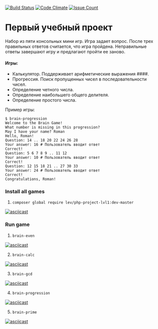 [![Build Status](https://travis-ci.org/lev0607/php-project-lvl1.svg?branch=master)](https://travis-ci.org/lev0607/php-project-lvl1)
[![Code Climate](https://codeclimate.com/github/lev0607/php-project-lvl1/badges/gpa.svg)](https://codeclimate.com/github/lev0607/php-project-lvl1)
[![Issue Count](https://codeclimate.com/github/lev0607/php-project-lvl1/badges/issue_count.svg)](https://codeclimate.com/github/lev0607/php-project-lvl1)

# Первый учебный проект
Набор из пяти консольных мини игр. Игра задает вопрос. После трех правильных ответов считается, что игра пройдена. Неправильные ответы завершают игру и предлагают пройти ее заново.
#### Игры:
* Калькулятор. Поддерживает арифметические выражения ####.
* Прогрессия. Поиск пропущенных чисел в последовательности чисел.
* Определение четного числа.
* Определение наибольшего общего делителя.
* Определение простого числа.

Пример игры:
```
$ brain-progression
Welcome to the Brain Game!
What number is missing in this progression?
May I have your name? Roman
Hello, Roman!
Question: 14 .. 18 20 22 24 26 28
Your answer: 16 # Пользователь вводит ответ
Correct!
Question: 5 6 7 8 9 .. 11 12
Your answer: 10 # Пользователь вводит ответ
Correct!
Question: 12 15 18 21 .. 27 30 33
Your answer: 24 # Пользователь вводит ответ
Correct!
Congratulations, Roman!
```
### Install all games

1. `composer global require lev/php-project-lvl1:dev-master`

[![asciicast](https://asciinema.org/a/fw7afV21ceoMcOghU7uFLszCq.svg)](https://asciinema.org/a/fw7afV21ceoMcOghU7uFLszCq)

### Run game

1. `brain-even`

[![asciicast](https://asciinema.org/a/N87WNLC6SxovldGHAzQavSB5q.svg)](https://asciinema.org/a/N87WNLC6SxovldGHAzQavSB5q)

2. `brain-calc`

[![asciicast](https://asciinema.org/a/wM30WkVZTJmp1swSTcfSikmkU.svg)](https://asciinema.org/a/wM30WkVZTJmp1swSTcfSikmkU)

3. `brain-gcd`

[![asciicast](https://asciinema.org/a/XSBijL3kl8DbLOLlBk3hlb0wQ.svg)](https://asciinema.org/a/XSBijL3kl8DbLOLlBk3hlb0wQ)

4. `brain-progression`

[![asciicast](https://asciinema.org/a/K51cosFa2okZMgOYD73EVrXkW.svg)](https://asciinema.org/a/K51cosFa2okZMgOYD73EVrXkW)

5. `brain-prime`

[![asciicast](https://asciinema.org/a/VSW7JHWQBTPXk9tXe7kdBbTbw.svg)](https://asciinema.org/a/VSW7JHWQBTPXk9tXe7kdBbTbw)